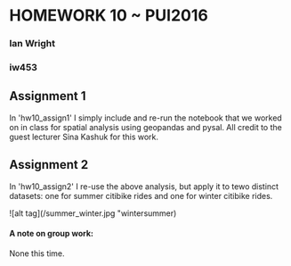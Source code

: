 # HOMEWORK 10 ~ PUI2016
### Ian Wright
### iw453

## Assignment 1
In 'hw10_assign1' I simply include and re-run the notebook that we worked on in class for spatial analysis using geopandas and pysal. All credit to the guest lecturer Sina Kashuk for this work.

## Assignment 2
In 'hw10_assign2' I re-use the above analysis, but apply it to tewo distinct datasets: one for summer citibike rides and one for winter citibike rides.

![alt tag](/summer_winter.jpg "wintersummer)

#### A note on group work:
None this time.
